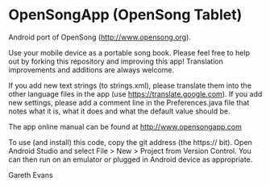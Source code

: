 # OpenSongApp (OpenSong Tablet)
Android port of OpenSong (http://www.opensong.org).

Use your mobile device as a portable song book.  Please feel free to help out by forking this repository and improving this app!  Translation improvements and additions are always welcome.

If you add new text strings (to strings.xml), please translate them into the other language files in the app (use https://translate.google.com).
If you add new settings, please add a comment line in the Preferences.java file that notes what it is, what it does and what the default value should be.

The app online manual can be found at http://www.opensongapp.com

To use (and install) this code, copy the git address (the https:// bit).  Open Android Studio and select File > New > Project from Version Control.
You can then run on an emulator or plugged in Android device as appropriate.

Gareth Evans
